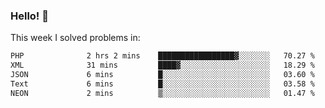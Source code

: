 ### Hello! 👋

This week I solved problems in:

<!--START_SECTION:waka-->

```txt
PHP              2 hrs 2 mins    █████████████████▓░░░░░░░   70.27 %
XML              31 mins         ████▓░░░░░░░░░░░░░░░░░░░░   18.29 %
JSON             6 mins          █░░░░░░░░░░░░░░░░░░░░░░░░   03.60 %
Text             6 mins          █░░░░░░░░░░░░░░░░░░░░░░░░   03.58 %
NEON             2 mins          ▒░░░░░░░░░░░░░░░░░░░░░░░░   01.47 %
```

<!--END_SECTION:waka-->
